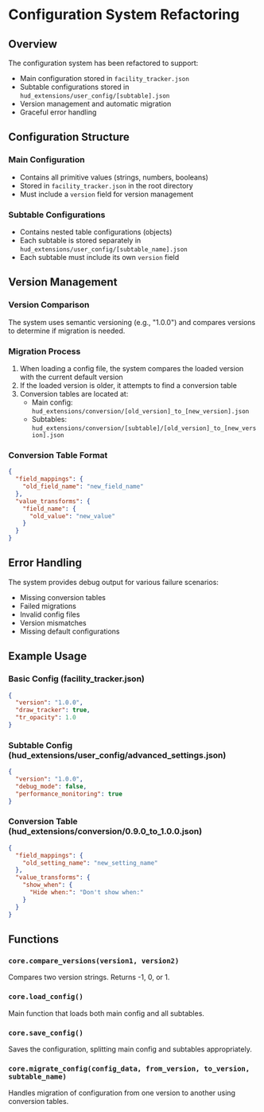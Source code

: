 # Configuration System Refactoring

## Overview

The configuration system has been refactored to support:
- Main configuration stored in `facility_tracker.json`
- Subtable configurations stored in `hud_extensions/user_config/[subtable].json`
- Version management and automatic migration
- Graceful error handling

## Configuration Structure

### Main Configuration
- Contains all primitive values (strings, numbers, booleans)
- Stored in `facility_tracker.json` in the root directory
- Must include a `version` field for version management

### Subtable Configurations
- Contains nested table configurations (objects)
- Each subtable is stored separately in `hud_extensions/user_config/[subtable_name].json`
- Each subtable must include its own `version` field

## Version Management

### Version Comparison
The system uses semantic versioning (e.g., "1.0.0") and compares versions to determine if migration is needed.

### Migration Process
1. When loading a config file, the system compares the loaded version with the current default version
2. If the loaded version is older, it attempts to find a conversion table
3. Conversion tables are located at:
   - Main config: `hud_extensions/conversion/[old_version]_to_[new_version].json`
   - Subtables: `hud_extensions/conversion/[subtable]/[old_version]_to_[new_version].json`

### Conversion Table Format
```json
{
  "field_mappings": {
    "old_field_name": "new_field_name"
  },
  "value_transforms": {
    "field_name": {
      "old_value": "new_value"
    }
  }
}
```

## Error Handling

The system provides debug output for various failure scenarios:
- Missing conversion tables
- Failed migrations
- Invalid config files
- Version mismatches
- Missing default configurations

## Example Usage

### Basic Config (facility_tracker.json)
```json
{
  "version": "1.0.0",
  "draw_tracker": true,
  "tr_opacity": 1.0
}
```

### Subtable Config (hud_extensions/user_config/advanced_settings.json)
```json
{
  "version": "1.0.0",
  "debug_mode": false,
  "performance_monitoring": true
}
```

### Conversion Table (hud_extensions/conversion/0.9.0_to_1.0.0.json)
```json
{
  "field_mappings": {
    "old_setting_name": "new_setting_name"
  },
  "value_transforms": {
    "show_when": {
      "Hide when:": "Don't show when:"
    }
  }
}
```

## Functions

### `core.compare_versions(version1, version2)`
Compares two version strings. Returns -1, 0, or 1.

### `core.load_config()`
Main function that loads both main config and all subtables.

### `core.save_config()`
Saves the configuration, splitting main config and subtables appropriately.

### `core.migrate_config(config_data, from_version, to_version, subtable_name)`
Handles migration of configuration from one version to another using conversion tables.